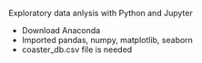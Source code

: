 Exploratory data anlysis with Python and Jupyter
- Download Anaconda
- Imported pandas, numpy, matplotlib, seaborn
- coaster_db.csv file is needed
